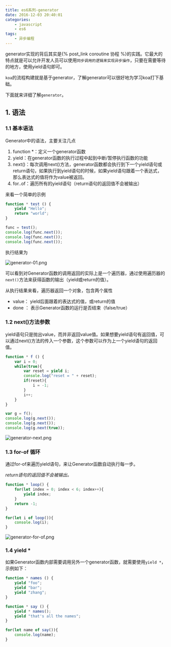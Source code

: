 ```yaml
---
title: es6系列-generator
date: 2016-12-03 20:40:01
categories:
    - javascript
    - es6
tags:
    - 异步编程
---
```


generator实现的背后其实是{% post_link coroutine 协程 %}的实践。它最大的特点就是可以允许开发人员可以使用`同步调用的逻辑来实现异步操作`，只要在需要等待的地方，使用yield语句即可。

`koa`的流程构建就是基于generator，了解generator可以很好地为学习koa打下基础。

下面就来详细了解`generator`。
<!-- more -->

## 1. 语法

### 1.1 基本语法

Generator中的语法，主要关注几点

1. function *：定义一个generator函数
2. yield：在generator函数的执行过程中起到中断/暂停执行函数的功能
3. next()：每次调用next()方法，generator函数都会执行到下一个yield语句或return语句，如果执行到yield语句的时候，如果yield语句跟着一个表达式，那么表达式的值将作为value被返回。
4. for..of：遍历所有的yield语句（return语句的返回值不会被输出）

来看一个简单的示例

```javascript
function * test () {
    yield "Hello";
    return "world";
}

func = test();
console.log(func.next()); 
console.log(func.next());
console.log(func.next());
```

执行结果为

![generator-01.png](/uploads/generator-01.png)

可以看到对Generator函数的调用返回的实际上是一个遍历器，通过使用遍历器的`next()`方法来获得函数的输出（yield或return的值）。

从执行结果来看，遍历器返回一个对象，包含两个属性

* value： yield后面跟着的表达式的值，或return的值
* done ： 表示Generator函数的运行是否结束（false/true）

### 1.2 next()方法参数

yield语句只是抛出value，而并非返回value值。如果想要yield语句有返回值，可以通过next()方法的传入一个参数，这个参数可以作为上一个yield语句的返回值。

```javascript
function * f () {
    var i = 0;
    while(true){
        var reset = yield i;
        console.log("reset = " + reset);
        if(reset){
            i = -1; 
        }
        i++;
    }
}

var g = f();
console.log(g.next()); 
console.log(g.next());
console.log(g.next(true));
```

![generator-next.png](/uploads/generator-next.png)

### 1.3 for-of 循环

通过for-of来遍历yield语句，来让Generator函数自动执行每一步。

*return语句的返回值不会被输出。*

```javascript
function * loop() {
    for(let index = 0; index < 6; index++){
        yield index;
    }
    return -1;
}

for(let i of loop()){
    console.log(i);
}
```

![generator-for-of.png](/uploads/generator-for-of.png)

### 1.4 yield *

如果Generator函数内部需要调用另外一个generator函数，就需要使用`yield *`，示例如下：

```javascript
function * names () {
    yield "foo";
    yield "bar";
    yield "zhang";
}

function * say () {
    yield * names();
    yield "that's all the names";
}

for(let name of say()){
    console.log(name);
}
```